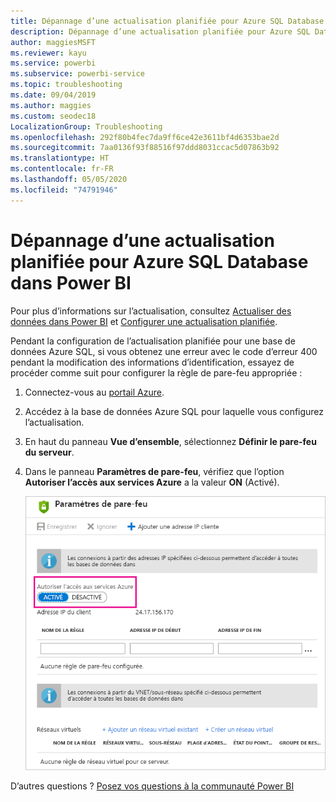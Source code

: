 ```yaml
---
title: Dépannage d’une actualisation planifiée pour Azure SQL Database
description: Dépannage d’une actualisation planifiée pour Azure SQL Database dans Power BI
author: maggiesMSFT
ms.reviewer: kayu
ms.service: powerbi
ms.subservice: powerbi-service
ms.topic: troubleshooting
ms.date: 09/04/2019
ms.author: maggies
ms.custom: seodec18
LocalizationGroup: Troubleshooting
ms.openlocfilehash: 292f80b4fec7da9ff6ce42e3611bf4d6353bae2d
ms.sourcegitcommit: 7aa0136f93f88516f97ddd8031ccac5d07863b92
ms.translationtype: HT
ms.contentlocale: fr-FR
ms.lasthandoff: 05/05/2020
ms.locfileid: "74791946"
---
```

# <a name="troubleshooting-scheduled-refresh-for-azure-sql-databases-in-power-bi"></a>Dépannage d’une actualisation planifiée pour Azure SQL Database dans Power BI

Pour plus d’informations sur l’actualisation, consultez [Actualiser des données dans Power BI](refresh-data.md) et [Configurer une actualisation planifiée](refresh-scheduled-refresh.md).

Pendant la configuration de l’actualisation planifiée pour une base de données Azure SQL, si vous obtenez une erreur avec le code d’erreur 400 pendant la modification des informations d’identification, essayez de procéder comme suit pour configurer la règle de pare-feu appropriée :

1. Connectez-vous au [portail Azure](https://portal.azure.com).

1. Accédez à la base de données Azure SQL pour laquelle vous configurez l’actualisation.

1. En haut du panneau **Vue d’ensemble**, sélectionnez **Définir le pare-feu du serveur**.

1. Dans le panneau **Paramètres de pare-feu**, vérifiez que l’option **Autoriser l’accès aux services Azure** a la valeur **ON** (Activé).

    ![Services Azure autorisés](media/service-admin-troubleshooting-scheduled-refresh-azure-sql-databases/azurerefresh.png)  

D’autres questions ? [Posez vos questions à la communauté Power BI](https://community.powerbi.com/)

